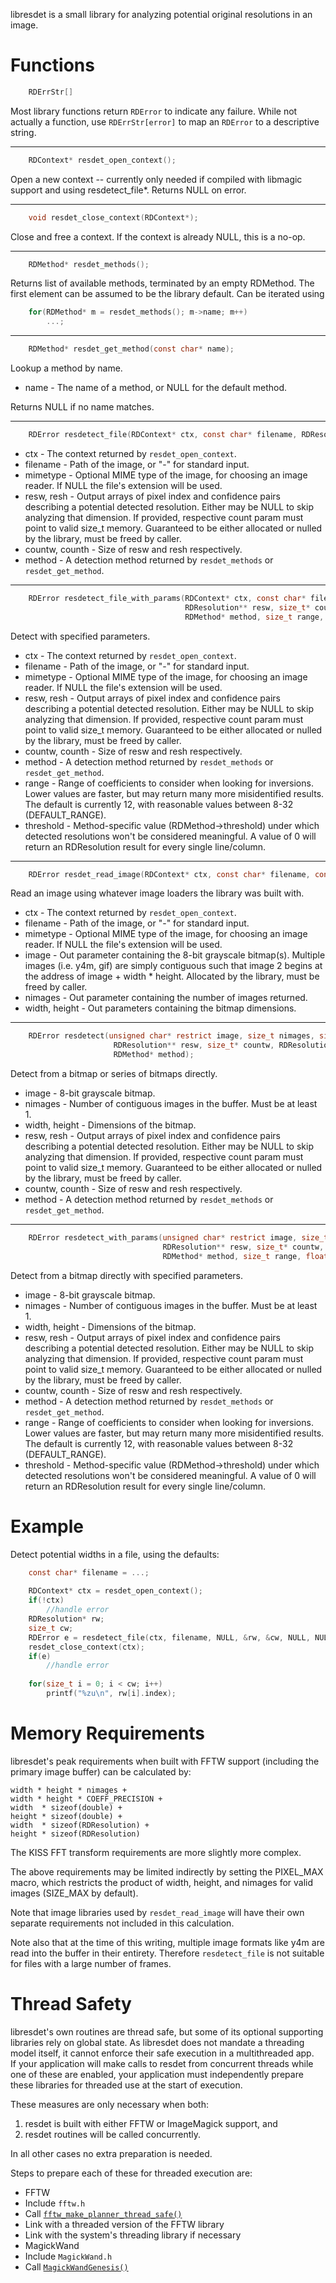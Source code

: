 libresdet is a small library for analyzing potential original resolutions in an image.

# Functions

```C
	RDErrStr[]
```

Most library functions return `RDError` to indicate any failure. While not actually a function, use `RDErrStr[error]` to map an `RDError` to a descriptive string.

---

```C
	RDContext* resdet_open_context();
```

Open a new context -- currently only needed if compiled with libmagic support and using resdetect_file\*. Returns NULL on error.

---

```C
	void resdet_close_context(RDContext*);
```

Close and free a context. If the context is already NULL, this is a no-op.

---

```C
	RDMethod* resdet_methods();
```

Returns list of available methods, terminated by an empty RDMethod. The first element can be assumed to be the library default. Can be iterated using

```C
	for(RDMethod* m = resdet_methods(); m->name; m++)
		...;
```

---

```C
	RDMethod* resdet_get_method(const char* name);
```

Lookup a method by name.

* name - The name of a method, or NULL for the default method.

Returns NULL if no name matches.

---

```C
	RDError resdetect_file(RDContext* ctx, const char* filename, RDResolution** resw, size_t* countw, RDResolution** resh, size_t* counth, RDMethod* method);
```

* ctx - The context returned by `resdet_open_context`.
* filename - Path of the image, or "-" for standard input.
* mimetype - Optional MIME type of the image, for choosing an image reader. If NULL the file's extension will be used.
* resw, resh - Output arrays of pixel index and confidence pairs describing a potential detected resolution. Either may be NULL to skip analyzing that dimension. If provided, respective count param must point to valid size_t memory. Guaranteed to be either allocated or nulled by the library, must be freed by caller.
* countw, counth - Size of resw and resh respectively.
* method - A detection method returned by `resdet_methods` or `resdet_get_method`.

---

```C
	RDError resdetect_file_with_params(RDContext* ctx, const char* filename,
	                                   RDResolution** resw, size_t* countw, RDResolution** resh, size_t* counth,
	                                   RDMethod* method, size_t range, float threshold);
```

Detect with specified parameters.

* ctx - The context returned by `resdet_open_context`.
* filename - Path of the image, or "-" for standard input.
* mimetype - Optional MIME type of the image, for choosing an image reader. If NULL the file's extension will be used.
* resw, resh - Output arrays of pixel index and confidence pairs describing a potential detected resolution. Either may be NULL to skip analyzing that dimension. If provided, respective count param must point to valid size_t memory. Guaranteed to be either allocated or nulled by the library, must be freed by caller.
* countw, counth - Size of resw and resh respectively.
* method - A detection method returned by `resdet_methods` or `resdet_get_method`.
* range - Range of coefficients to consider when looking for inversions. Lower values are faster, but may return many more misidentified results. The default is currently 12, with reasonable values between 8-32 (DEFAULT_RANGE).
* threshold - Method-specific value (RDMethod->threshold) under which detected resolutions won't be considered meaningful. A value of 0 will return an RDResolution result for every single line/column.

---

```C
	RDError resdet_read_image(RDContext* ctx, const char* filename, const char* mimetype, unsigned char** image, size_t* nimages, size_t* width, size_t* height);
```

Read an image using whatever image loaders the library was built with.

* ctx - The context returned by `resdet_open_context`.
* filename - Path of the image, or "-" for standard input.
* mimetype - Optional MIME type of the image, for choosing an image reader. If NULL the file's extension will be used.
* image - Out parameter containing the 8-bit grayscale bitmap(s). Multiple images (i.e. y4m, gif) are simply contiguous such that image 2 begins at the address of image + width * height. Allocated by the library, must be freed by caller.
* nimages - Out parameter containing the number of images returned.
* width, height - Out parameters containing the bitmap dimensions.

---

```C
	RDError resdetect(unsigned char* restrict image, size_t nimages, size_t width, size_t height,
	                   RDResolution** resw, size_t* countw, RDResolution** resh, size_t* counth,
	                   RDMethod* method);
```

Detect from a bitmap or series of bitmaps directly.

* image - 8-bit grayscale bitmap.
* nimages - Number of contiguous images in the buffer. Must be at least 1.
* width, height - Dimensions of the bitmap.
* resw, resh - Output arrays of pixel index and confidence pairs describing a potential detected resolution. Either may be NULL to skip analyzing that dimension. If provided, respective count param must point to valid size_t memory. Guaranteed to be either allocated or nulled by the library, must be freed by caller.
* countw, counth - Size of resw and resh respectively.
* method - A detection method returned by `resdet_methods` or `resdet_get_method`.

---

```C
	RDError resdetect_with_params(unsigned char* restrict image, size_t nimages, size_t width, size_t height,
	                              RDResolution** resw, size_t* countw, RDResolution** resh, size_t* counth,
	                              RDMethod* method, size_t range, float threshold);
```

Detect from a bitmap directly with specified parameters.

* image - 8-bit grayscale bitmap.
* nimages - Number of contiguous images in the buffer. Must be at least 1.
* width, height - Dimensions of the bitmap.
* resw, resh - Output arrays of pixel index and confidence pairs describing a potential detected resolution. Either may be NULL to skip analyzing that dimension. If provided, respective count param must point to valid size_t memory. Guaranteed to be either allocated or nulled by the library, must be freed by caller.
* countw, counth - Size of resw and resh respectively.
* method - A detection method returned by `resdet_methods` or `resdet_get_method`.
* range - Range of coefficients to consider when looking for inversions. Lower values are faster, but may return many more misidentified results. The default is currently 12, with reasonable values between 8-32 (DEFAULT_RANGE).
* threshold - Method-specific value (RDMethod->threshold) under which detected resolutions won't be considered meaningful. A value of 0 will return an RDResolution result for every single line/column.

# Example

Detect potential widths in a file, using the defaults:

```C
	const char* filename = ...;
	
	RDContext* ctx = resdet_open_context();
	if(!ctx)
		//handle error
	RDResolution* rw;
	size_t cw;
	RDError e = resdetect_file(ctx, filename, NULL, &rw, &cw, NULL, NULL, resdet_get_method(NULL));
	resdet_close_context(ctx);
	if(e)
		//handle error
	
	for(size_t i = 0; i < cw; i++)
		printf("%zu\n", rw[i].index);
```

# Memory Requirements
libresdet's peak requirements when built with FFTW support (including the primary image buffer) can be calculated by:

	width * height * nimages +
	width * height * COEFF_PRECISION +
	width  * sizeof(double) +
	height * sizeof(double) +
	width  * sizeof(RDResolution) +
	height * sizeof(RDResolution)

The KISS FFT transform requirements are more slightly more complex.

The above requirements may be limited indirectly by setting the PIXEL_MAX macro, which restricts the product of width, height, and nimages for valid images (SIZE_MAX by default).

Note that image libraries used by `resdet_read_image` will have their own separate requirements not included in this calculation.

Note also that at the time of this writing, multiple image formats like y4m are read into the buffer in their entirety. Therefore `resdetect_file` is not suitable for files with a large number of frames.

# Thread Safety
libresdet's own routines are thread safe, but some of its optional supporting libraries rely on global state. As libresdet does not mandate a threading model itself, it cannot enforce their safe execution in a multithreaded app.  
If your application will make calls to resdet from concurrent threads while one of these are enabled, your application must independently prepare these libraries for threaded use at the start of execution.

These measures are only necessary when both:

1. resdet is built with either FFTW or ImageMagick support, and
2. resdet routines will be called concurrently.

In all other cases no extra preparation is needed.

Steps to prepare each of these for threaded execution are:

* FFTW
 * Include `fftw.h`
 * Call [`fftw_make_planner_thread_safe()`](http://www.fftw.org/fftw3_doc/Thread-safety.html#Thread-safety)
 * Link with a threaded version of the FFTW library
 * Link with the system's threading library if necessary
* MagickWand
 * Include `MagickWand.h`
 * Call [`MagickWandGenesis()`](https://www.imagemagick.org/api/magick-wand.php#MagickWandGenesis)
